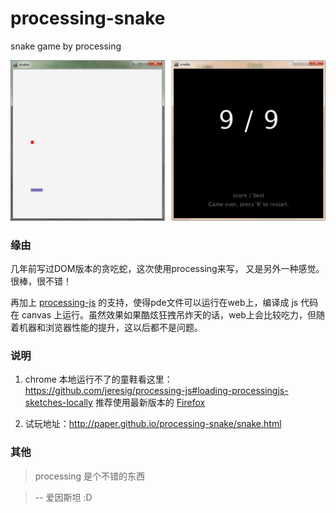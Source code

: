# processing-snake
snake game by processing

![](./images/game.jpg)

### 缘由

几年前写过DOM版本的贪吃蛇，这次使用processing来写，
又是另外一种感觉。很棒，很不错！

再加上 [processing-js](https://github.com/jeresig/processing-js) 的支持，使得pde文件可以运行在web上，编译成 js 代码在 canvas 上运行。虽然效果如果酷炫狂拽吊炸天的话，web上会比较吃力，但随着机器和浏览器性能的提升，这以后都不是问题。

### 说明

1. chrome 本地运行不了的童鞋看这里：https://github.com/jeresig/processing-js#loading-processingjs-sketches-locally
推荐使用最新版本的 [Firefox](http://www.firefox.com.cn/)

2. 试玩地址：http://paper.github.io/processing-snake/snake.html

### 其他

>  processing 是个不错的东西

>  -- 爱因斯坦 :D
